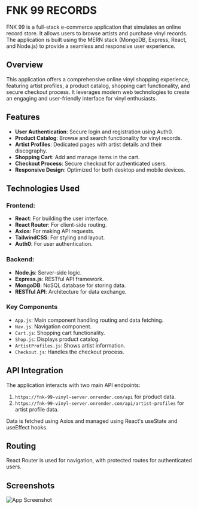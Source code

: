# FNK 99 RECORDS

FNK 99 is a full-stack e-commerce application that simulates an online record store. It allows users to browse artists and purchase vinyl records. The application is built using the MERN stack (MongoDB, Express, React, and Node.js) to provide a seamless and responsive user experience.

## Overview

This application offers a comprehensive online vinyl shopping experience, featuring artist profiles, a product catalog, shopping cart functionality, and secure checkout process. It leverages modern web technologies to create an engaging and user-friendly interface for vinyl enthusiasts.

## Features

- **User Authentication**: Secure login and registration using Auth0.
- **Product Catalog**: Browse and search functionality for vinyl records.
- **Artist Profiles**: Dedicated pages with artist details and their discography.
- **Shopping Cart**: Add and manage items in the cart.
- **Checkout Process**: Secure checkout for authenticated users.
- **Responsive Design**: Optimized for both desktop and mobile devices.

## Technologies Used

### Frontend:
- **React**: For building the user interface.
- **React Router**: For client-side routing.
- **Axios**: For making API requests.
- **TailwindCSS**: For styling and layout.
- **Auth0**: For user authentication.

### Backend:
- **Node.js**: Server-side logic.
- **Express.js**: RESTful API framework.
- **MongoDB**: NoSQL database for storing data.
- **RESTful API**: Architecture for data exchange.

### Key Components

- `App.js`: Main component handling routing and data fetching.
- `Nav.js`: Navigation component.
- `Cart.js`: Shopping cart functionality.
- `Shop.js`: Displays product catalog.
- `ArtistProfiles.js`: Shows artist information.
- `Checkout.js`: Handles the checkout process.

## API Integration

The application interacts with two main API endpoints:
1. `https://fnk-99-vinyl-server.onrender.com/api` for product data.
2. `https://fnk-99-vinyl-server.onrender.com/api/artist-profiles` for artist profile data.

Data is fetched using Axios and managed using React's useState and useEffect hooks.

## Routing

React Router is used for navigation, with protected routes for authenticated users.

## Screenshots

![App Screenshot](https://github.com/user-attachments/assets/91a536cd-37e8-48d0-a9d8-497635c45404)


